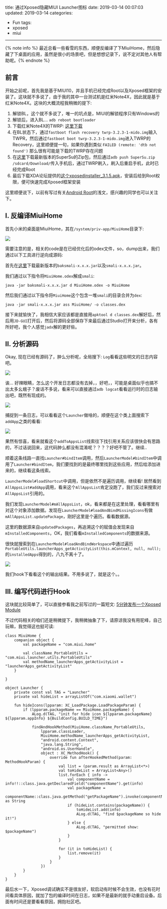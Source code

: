 title: 通过Xposed隐藏MIUI Launcher图标
date: 2019-03-14 00:07:03
updated: 2019-03-14
categories:
- Fun
tags:
- xposed
- miui

---

{% note info %} 最近总看一些看雪的东西，顺便反编译了下MiuiHome，然后隐藏了下桌面的应用，虽然是很小的场景吧，但是想想记录下，说不定对其他人有帮助呢。{% endnote %}

<!-- more -->

## 前言

开始之前呢，首先我是基于MIUI10，并且手机已经完成Root以及Xposed框架的安装了。这块就不多说了，由于我的其中一台测试机是红米Note4X，因此就是基于红米Note4X。这块的大概流程我稍微的提下:

1. 解锁BL，这个就不多说了，唯一的坑点是，MIUI的解锁程序只有Windows的
2. 解锁后，进入BL... `adb reboot bootloader`
3. 下载红米Note4X的TWRP: [这里下载](https://dl.twrp.me/mido/twrp-3.2.3-1-mido.img.html)
4. 在BL状态下，通过`fastboot flash recovery twrp-3.2.3-1-mido.img`输入TWPR，然后通过`fastboot boot twrp-3.2.3-1-mido.img`进入TWRP的Recovery，这里顺便提一句，如果你遇到类似 `FAILED (remote: 'dtb not found')` 那么很有可能是下载的TWRP存在问题
5. 在[这里](http://www.supersu.com/download)下载最新版本的SuperSu的Zip包，然后通过`adb push SuperSu.zip /sdcard/Download/`传入手机后，通过TWRP刷入，刷入后重启手机，此时已经完成Root
6. 最后下载XDA论坛提供的[这个xposedinstaller_3.1.5.apk](https://forum.xda-developers.com/showthread.php?t=3034811)，安装后给到Root权限，便可快速完成Xposed框架安装

这里顺便说下，以前有写过有关[Android Root](https://blog.dreamtobe.cn/android-root/)的浅文，感兴趣的同学也可以关注下。

## I. 反编译MiuiHome

首先小米的桌面是MiuiHome，其在`/system/priv-app/MiuiHome`目录下:

![](/img/xposed-miui-launcher-1.png)

需要注意的是，相关的code是在已经优化后的odex文件，so，dump出来，我们通过以下工具进行逆向成源码:

首先在[这里](https://bitbucket.org/JesusFreke/smali/downloads/)下载最新版本的`baksmali-x.x.x.jar`以及`smali-x.x.x.jar`。

我们通过以下指令将`MiuiHome.odex`解成`smali`:

```
java -jar baksmali-x.x.x.jar d MiuiHome.odex -o MiuiHome
```

然后我们通过以下指令将`MiuiHome`这个包含一堆`smali`的目录合并为`dex`:

```
java -jar smali-x.x.x.jar ass MiuiHome/ -o classes.dex
```

接下来就愉快了，我相信大家应该都是直接用`apktool d classes.dex`解好后，然后用`JD-GUI`打开后，然后将源码全部保存下来最后通过Studio打开来分析，各有所好吧，我个人感觉`jadx`解的更好些。

## II. 分析源码

Okay, 现在已经有源码了，肿么分析呢，全局搜下: `Log`看看这些明文的日志内容吧。

![](/img/xposed-miui-launcher-2.png)

诶... 好辣眼睛，怎么这个开发日志都没有去掉，，好吧，，可能是桌面似乎也搞不出太多幺蛾子？废话不多说，看来可以直接通过`adb logcat`看看运行时的日志输出吧，既然有现成的。

![](/img/xposed-miui-launcher-3.png)

捕捉到一条日志，可以看看这个`Launcher`做啥的，顺便在这个类上面搜索下`addApp`之类的看看:

![](/img/xposed-miui-launcher-4.png)

果然有惊喜，看来就看这个`addToAppsList`线索往下找引用关系应该很快会有思路的，不过话说回来，这代码肿么都没有混淆呢？？？？好吧不管了。继续..

顺着这条线路一直找`Launcher#bindItem`调用，然后`LauncherModel#bindItem`中调用了`Launcher#bindItem`，我们要找到的是最终哪里找到这些应用，然后给添加进来的，继续看这条线索。

`LauncherModel#loadShortcut`中调用，但是依然不是遍历调用，继续看! 居然看到 `AllAppsList#addApp`调用，看来这个`AllAppsList`肯定没跑了，我们反过来搜索对`AllAppsList`引用的。

我们发现`LauncherModel#mAllAppsList`，ok，看来都是在这里处理，看看哪里有对这个对象添加数据。发现在`LauncherModel#loadAndBindMissingIcons`有做`mAllAppsList.updatePackage`，刚好这里是个遍历。看看数据源。

这里的数据源来自`updatedPackages`，再追溯这个的赋值会发现来自`mInstalledComponents`，OK，我们看看`mInstalledComponents`的数据来源。

很快就搜索到在`LauncherModel#loadAndBindWorkspace`中通过遍历`PortableUtils.launcherApps_getActivityList(this.mContext, null, null);`的`installedApps`得到的，八九不离十了。

![](/img/xposed-miui-launcher-5.png)

我们hook下看看这个的输出结果。不用多说了，就是这个。。

## III. 编写代码进行Hook

这块就比较简单了，可以直接参看我之前写过的一篇短文: [5分钟发布一个Xposed Module](https://blog.dreamtobe.cn/xposed_module/)

不过代码相关的咱们还是稍微提下，我稍微抽象了下，请原谅我没有用驼峰，自己玩嘛，我觉得这也挺可读:

```
class MiuiHome {
    companion object {
        val packageName = "com.miui.home"

        val className_PortableUtils = "com.miui.launcher.utils.PortableUtils"
        val methodName_launcherApps_getActivityList = "launcherApps_getActivityList"
    }

}

object Launcher {
    private const val TAG = "Launcher"
    private val hideList = arrayListOf("com.xiaomi.wallet")

    fun hideIcons(lpparam: XC_LoadPackage.LoadPackageParam) {
        if (lpparam.packageName == MiuiHome.packageName) {
            ALog.d(TAG, "init for hide icon ${lpparam.packageName} ${lpparam.appInfo} ${BuildConfig.BUILD_TIME}")

            findAndHookMethod(MiuiHome.className_PortableUtils,
                lpparam.classLoader,
                MiuiHome.methodName_launcherApps_getActivityList,
                "android.content.Context",
                "java.lang.String",
                "android.os.UserHandle",
                object : XC_MethodHook() {
                    override fun afterHookedMethod(param: MethodHookParam) {
                        val list = (param.result as ArrayList<*>)
                        val toHideList = ArrayList<Any>()
                        list.forEach { info ->
                            val componentName = info!!::class.java.getDeclaredField("componentName").get(info)
                            val packageName =
                                componentName::class.java.getMethod("getPackageName").invoke(componentName) as String
                            if (hideList.contains(packageName)) {
                                toHideList.add(info)
                                ALog.d(TAG, "find $packageName so hide it!")
                            } else {
                                ALog.d(TAG, "permitted show: $packageName")
                            }
                        }

                        for (it in toHideList) {
                            list.remove(it)
                        }
                    }
                })
        }
    }
}
```

最后水一下，Xposed调试确实不是很友好，软启动有时候不会生效，也没有花时间看具体原因，就加了包的编译时间在日志，如果不是最新的就手动重启设备。后面有时间还是要看看原因，拥抱社区吧。
